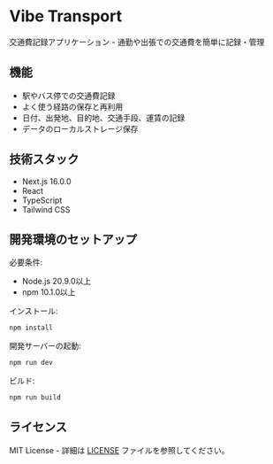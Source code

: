 # Vibe Transport

交通費記録アプリケーション - 通勤や出張での交通費を簡単に記録・管理

## 機能

- 駅やバス停での交通費記録
- よく使う経路の保存と再利用
- 日付、出発地、目的地、交通手段、運賃の記録
- データのローカルストレージ保存

## 技術スタック

- Next.js 16.0.0
- React
- TypeScript
- Tailwind CSS

## 開発環境のセットアップ

必要条件:
- Node.js 20.9.0以上
- npm 10.1.0以上

インストール:
```bash
npm install
```

開発サーバーの起動:
```bash
npm run dev
```

ビルド:
```bash
npm run build
```

## ライセンス

MIT License - 詳細は [LICENSE](./LICENSE) ファイルを参照してください。

